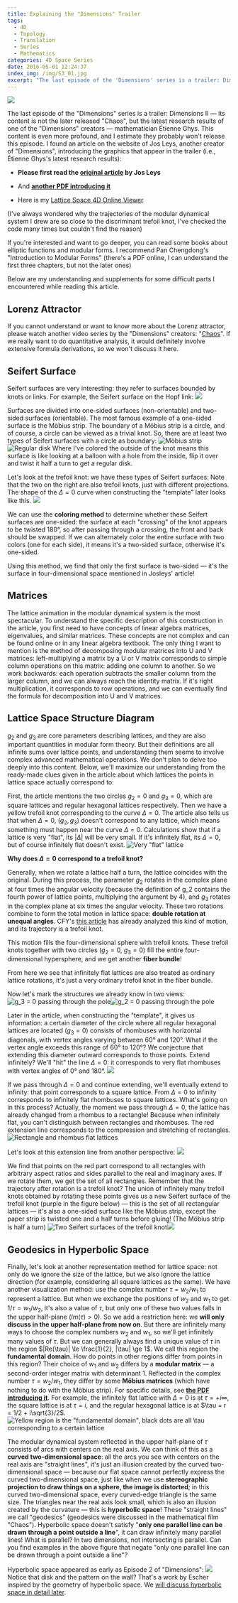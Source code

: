 ```yaml
---
title: Explaining the "Dimensions" Trailer
tags:
  - 4D
  - Topology
  - Translation
  - Series
  - Mathematics
categories: 4D Space Series
date: 2016-05-01 12:24:37
index_img: /img/S3_01.jpg
excerpt: "The last episode of the 'Dimensions' series is a trailer: Dimensions II — its content is not the later released 'Chaos', but the latest research results of one of the 'Dimensions' creators — mathematician Étienne Ghys. This content is even more profound, and I estimate they probably won't release this episode. I found an article on the website of Jos Leys, another creator of 'Dimensions', introducing the graphics that appear in the trailer (i.e., Étienne Ghys's latest research results)..."
---
```


![](/img/S3_01.jpg)

The last episode of the "Dimensions" series is a trailer: Dimensions II — its content is not the later released "Chaos", but the latest research results of one of the "Dimensions" creators — mathematician Étienne Ghys. This content is even more profound, and I estimate they probably won't release this episode. I found an article on the website of Jos Leys, another creator of "Dimensions", introducing the graphics that appear in the trailer (i.e., Étienne Ghys's latest research results):

- **Please first read the <a href="http://www.josleys.com/articles/ams_article/Lorenz3.htm" target="_blank">original article</a> by Jos Leys**

- And **<a href="http://www.ams.org/happening-series/hap7-new-twist.pdf" target="_blank">another PDF introducing it</a>**

- Here is my <a href="/three/LatticeViewer.html" target="_blank">Lattice Space 4D Online Viewer</a>

(I've always wondered why the trajectories of the modular dynamical system I drew are so close to the discriminant trefoil knot, I've checked the code many times but couldn't find the reason)

If you're interested and want to go deeper, you can read some books about elliptic functions and modular forms. I recommend Pan Chengdong's "Introduction to Modular Forms" (there's a PDF online, I can understand the first three chapters, but not the later ones)
<!--more-->
Below are my understanding and supplements for some difficult parts I encountered while reading this article.

## Lorenz Attractor
If you cannot understand or want to know more about the Lorenz attractor, please watch another video series by the "Dimensions" creators: "[Chaos](https://www.chaos-math.org/zh-hans.html)". If we really want to do quantitative analysis, it would definitely involve extensive formula derivations, so we won't discuss it here.

## Seifert Surface
Seifert surfaces are very interesting: they refer to surfaces bounded by knots or links. For example, the Seifert surface on the Hopf link: ![](https://upload.wikimedia.org/wikipedia/commons/thumb/4/4a/Hopf_band_wikipedia.png/150px-Hopf_band_wikipedia.png)

Surfaces are divided into one-sided surfaces (non-orientable) and two-sided surfaces (orientable). The most famous example of a one-sided surface is the Möbius strip. The boundary of a Möbius strip is a circle, and of course, a circle can be viewed as a trivial knot. So, there are at least two types of Seifert surfaces with a circle as boundary: ![Möbius strip](/img/josleys2.gif)![Regular disk](/img/josleys1.gif)
Where I've colored the outside of the knot means this surface is like looking at a balloon with a hole from the inside, flip it over and twist it half a turn to get a regular disk.

Let's look at the trefoil knot: we have these types of Seifert surfaces: Note that the two on the right are also trefoil knots, just with different projections. The shape of the $\Delta = 0$ curve when constructing the "template" later looks like this. ![](/img/josleys3.gif)

We can use the **coloring method** to determine whether these Seifert surfaces are one-sided: the surface at each "crossing" of the knot appears to be twisted 180°, so after passing through a crossing, the front and back should be swapped. If we can alternately color the entire surface with two colors (one for each side), it means it's a two-sided surface, otherwise it's one-sided.

Using this method, we find that only the first surface is two-sided — it's the surface in four-dimensional space mentioned in Josleys' article!

## Matrices
The lattice animation in the modular dynamical system is the most spectacular. To understand the specific description of this construction in the article, you first need to have concepts of linear algebra matrices, eigenvalues, and similar matrices. These concepts are not complex and can be found online or in any linear algebra textbook. The only thing I want to mention is the method of decomposing modular matrices into U and V matrices: left-multiplying a matrix by a U or V matrix corresponds to simple column operations on this matrix: adding one column to another. So we work backwards: each operation subtracts the smaller column from the larger column, and we can always reach the identity matrix. If it's right multiplication, it corresponds to row operations, and we can eventually find the formula for decomposition into U and V matrices.

## Lattice Space Structure Diagram
$g_2$ and $g_3$ are core parameters describing lattices, and they are also important quantities in modular form theory. But their definitions are all infinite sums over lattice points, and understanding them seems to involve complex advanced mathematical operations. We don't plan to delve too deeply into this content. Below, we'll maximize our understanding from the ready-made clues given in the article about which lattices the points in lattice space actually correspond to:

First, the article mentions the two circles $g_2 = 0$ and $g_3 = 0$, which are square lattices and regular hexagonal lattices respectively. Then we have a yellow trefoil knot corresponding to the curve $\Delta = 0$. The article also tells us that when $\Delta = 0$, $(g_2, g_3)$ doesn't correspond to any lattice, which means something must happen near the curve $\Delta = 0$. Calculations show that if a lattice is very "flat", its $|\Delta|$ will be very small. If it's infinitely flat, its $\Delta = 0$, but of course infinitely flat doesn't exist.
![Very "flat" lattice](/img/josleys4.gif)

**Why does $\Delta = 0$ correspond to a trefoil knot?**

Generally, when we rotate a lattice half a turn, the lattice coincides with the original. During this process, the parameter $g_2$ rotates in the complex plane at four times the angular velocity (because the definition of g_2 contains the fourth power of lattice points, multiplying the argument by 4), and $g_3$ rotates in the complex plane at six times the angular velocity. These two rotations combine to form the total motion in lattice space: **double rotation at unequal angles**. CFY's [this article](http://hadroncfy.com/articles/2016/04/28/la-dimension-quatre-cinqieme/) has already analyzed this kind of motion, and its trajectory is a trefoil knot.

This motion fills the four-dimensional sphere with trefoil knots. These trefoil knots together with two circles ($g_2 = 0$, $g_3 = 0$) fill the entire four-dimensional hypersphere, and we get another **fiber bundle**!

From here we see that infinitely flat lattices are also treated as ordinary lattice rotations, it's just a very ordinary trefoil knot in the fiber bundle.

Now let's mark the structures we already know in two views: ![$g_3 = 0$ passing through the pole](/img/josleys5.gif)![$g_2 = 0$ passing through the pole](/img/josleys6.gif)

Later in the article, when constructing the "template", it gives us information: a certain diameter of the circle where all regular hexagonal lattices are located ($g_3 = 0$) consists of rhombuses with horizontal diagonals, with vertex angles varying between 60° and 120°. What if the vertex angle exceeds this range of 60° to 120°? We conjecture that extending this diameter outward corresponds to those points. Extend infinitely? We'll "hit" the line $\Delta = 0$: it corresponds to very flat rhombuses with vertex angles of 0° and 180°. ![](/img/josleys8.gif)

If we pass through $\Delta = 0$ and continue extending, we'll eventually extend to infinity: that point corresponds to a square lattice. From $\Delta = 0$ to infinity corresponds to infinitely flat rhombuses to square lattices. What's going on in this process? Actually, the moment we pass through $\Delta = 0$, the lattice has already changed from a rhombus to a rectangle! Because when infinitely flat, you can't distinguish between rectangles and rhombuses. The red extension line corresponds to the compression and stretching of rectangles. ![Rectangle and rhombus flat lattices](/img/josleys9.gif)

Let's look at this extension line from another perspective: ![](/img/josleys10.gif)

We find that points on the red part correspond to all rectangles with arbitrary aspect ratios and sides parallel to the real and imaginary axes. If we rotate them, we get the set of all rectangles. Remember that the trajectory after rotation is a trefoil knot? The union of infinitely many trefoil knots obtained by rotating these points gives us a new Seifert surface of the trefoil knot (purple in the figure below) — this is the set of all rectangular lattices — it's also a one-sided surface like the Möbius strip, except the paper strip is twisted one and a half turns before gluing! (The Möbius strip is half a turn) ![Two Seifert surfaces of the trefoil knot](/img/josleys7.gif)![](/img/josleys11.gif)

## Geodesics in Hyperbolic Space
Finally, let's look at another representation method for lattice space: not only do we ignore the size of the lattice, but we also ignore the lattice direction (for example, considering all square lattices as the same). We have another visualization method: use the complex number $\tau = w_2/w_1$ to represent a lattice. But when we exchange the positions of $w_2$ and $w_1$ to get $1/\tau = w_1/w_2$, it's also a value of $\tau$, but only one of these two values falls in the upper half-plane ($Im(\tau) > 0$). So we add a restriction here: we **will only discuss in the upper half-plane from now on**. But there are infinitely many ways to choose the complex numbers $w_2$ and $w_1$, so we'll get infinitely many values of $\tau$. But we can generally always find a unique value of $\tau$ in the region $|Re(\tau)| \le \frac{1}{2}, |\tau| \ge 1$. We call this region the **fundamental domain**. How do points in other regions differ from points in this region? Their choice of $w_1$ and $w_2$ differs by a **modular matrix** — a second-order integer matrix with determinant 1. Reflected in the complex number $\tau = w_2/w_1$, they differ by some **Möbius matrices** (which have nothing to do with the Möbius strip). For specific details, see **<a href="http://www.ams.org/happening-series/hap7-new-twist.pdf" target="_blank">the PDF introducing it</a>**. For example, the infinitely flat lattice with $\Delta = 0$ is at $\tau = +i\infty$, the square lattice is at $\tau = i$, and the regular hexagonal lattice is at $\tau = r = 1/2 + i\sqrt{3}/2$. ![Yellow region is the "fundamental domain", black dots are all $\tau$ corresponding to a certain lattice](/img/josleys12.gif)

The modular dynamical system reflected in the upper half-plane of $\tau$ consists of arcs with centers on the real axis. We can think of this as a **curved two-dimensional space**: all the arcs you see with centers on the real axis are "straight lines", it's just an illusion created by the curved two-dimensional space — because our flat space cannot perfectly express the curved two-dimensional space, just like when we use **stereographic projection to draw things on a sphere, the image is distorted**; in this curved two-dimensional space, every curved-edge triangle is the same size. The triangles near the real axis look small, which is also an illusion created by the curvature — this is **hyperbolic space**! These "straight lines" we call "geodesics" (geodesics were discussed in the mathematical film "Chaos"). Hyperbolic space doesn't satisfy "**only one parallel line can be drawn through a point outside a line**", it can draw infinitely many parallel lines! What is parallel? In two dimensions, not intersecting is parallel. Can you find examples in the above figure that negate "only one parallel line can be drawn through a point outside a line"?

Hyperbolic space appeared as early as Episode 2 of "Dimensions": ![](/img/josleys1.jpg)
Notice that disk and the pattern on the wall? That's a work by Escher inspired by the geometry of hyperbolic space. We [will discuss hyperbolic space in detail later](/archives/escher1/).